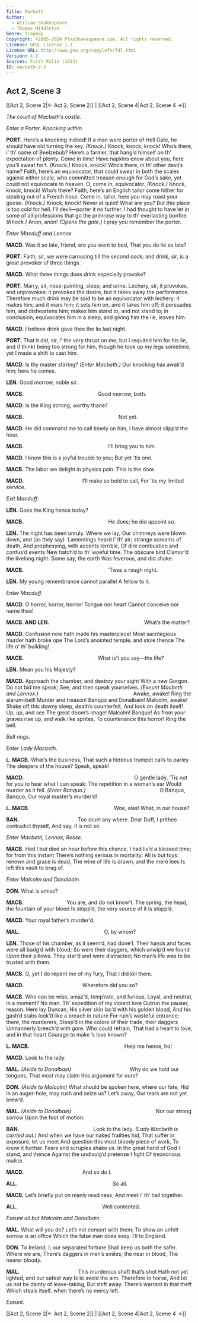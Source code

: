 ```yaml
---
Title: Macbeth
Author: 
  - William Shakespeare
  - Thomas MIddleton
Genre: Tragedy
Copyright: ©2005-2024 PlayShakespeare.com. All rights reserved.
License: GFDL License 1.3
License URL: http://www.gnu.org/copyleft/fdl.html
Version: 4.3
Sources: First Folio (1623)
ID: macbeth-2-3
---
```


## Act 2, Scene 3
[[Act 2, Scene 2|← Act 2, Scene 2]] | [[Act 2, Scene 4|Act 2, Scene 4 →]]

*The court of Macbeth’s castle.*

*Enter a Porter. Knocking within.*

**PORT.**
Here’s a knocking indeed! If a man were porter of Hell Gate, he should have old turning the key.
*(Knock.)*
Knock, knock, knock! Who’s there, i’ th’ name of Beelzebub? Here’s a farmer, that hang’d himself on th’ expectation of plenty. Come in time! Have napkins enow about you, here you’ll sweat for’t.
*(Knock.)*
Knock, knock! Who’s there, in th’ other devil’s name? Faith, here’s an equivocator, that could swear in both the scales against either scale, who committed treason enough for God’s sake, yet could not equivocate to heaven. O, come in, equivocator.
*(Knock.)*
Knock, knock, knock! Who’s there? Faith, here’s an English tailor come hither for stealing out of a French hose. Come in, tailor, here you may roast your goose.
*(Knock.)*
Knock, knock! Never at quiet! What are you? But this place is too cold for hell. I’ll devil—porter it no further. I had thought to have let in some of all professions that go the primrose way to th’ everlasting bonfire.
*(Knock.)*
Anon, anon!
*(Opens the gate.)*
I pray you remember the porter.

*Enter Macduff and Lennox.*

**MACD.**
Was it so late, friend, ere you went to bed,
That you do lie so late?

**PORT.**
Faith, sir, we were carousing till the second cock; and drink, sir, is a great provoker of three things.

**MACD.**
What three things does drink especially provoke?

**PORT.**
Marry, sir, nose-painting, sleep, and urine. Lechery, sir, it provokes, and unprovokes: it provokes the desire, but it takes away the performance. Therefore much drink may be said to be an equivocator with lechery: it makes him, and it mars him; it sets him on, and it takes him off; it persuades him, and disheartens him; makes him stand to, and not stand to; in conclusion, equivocates him in a sleep, and giving him the lie, leaves him.

**MACD.**
I believe drink gave thee the lie last night.

**PORT.**
That it did, sir, i’ the very throat on me; but I requited him for his lie, and (I think) being too strong for him, though he took up my legs sometime, yet I made a shift to cast him.

**MACD.**
Is thy master stirring?
*(Enter Macbeth.)*
Our knocking has awak’d him; here he comes.

**LEN.**
Good morrow, noble sir.

**MACB.**
              Good morrow, both.

**MACD.**
Is the King stirring, worthy thane?

**MACB.**
                  Not yet.

**MACD.**
He did command me to call timely on him,
I have almost slipp’d the hour.

**MACB.**
                I’ll bring you to him.

**MACD.**
I know this is a joyful trouble to you;
But yet ’tis one.

**MACB.**
The labor we delight in physics pain.
This is the door.

**MACD.**
           I’ll make so bold to call,
For ’tis my limited service.

*Exit Macduff.*

**LEN.**
Goes the King hence today?

**MACB.**
                He does; he did appoint so.

**LEN.**
The night has been unruly. Where we lay,
Our chimneys were blown down, and (as they say) 
Lamentings heard i’ th’ air; strange screams of death,
And prophesying, with accents terrible,
Of dire combustion and confus’d events
New hatch’d to th’ woeful time. The obscure bird
Clamor’d the livelong night. Some say, the earth
Was feverous, and did shake.

**MACB.**
                ’Twas a rough night.

**LEN.**
My young remembrance cannot parallel
A fellow to it.

*Enter Macduff.*

**MACD.**
O horror, horror, horror! Tongue nor heart
Cannot conceive nor name thee!

**MACB. AND LEN.**
                  What’s the matter?

**MACD.**
Confusion now hath made his masterpiece!
Most sacrilegious murder hath broke ope
The Lord’s anointed temple, and stole thence
The life o’ th’ building!

**MACB.**
              What is’t you say—the life?

**LEN.**
Mean you his Majesty?

**MACD.**
Approach the chamber, and destroy your sight
With a new Gorgon. Do not bid me speak;
See, and then speak yourselves.
*(Exeunt Macbeth and Lennox.)*
                  Awake, awake!
Ring the alarum-bell! Murder and treason!
Banquo and Donalbain! Malcolm, awake!
Shake off this downy sleep, death’s counterfeit,
And look on death itself! Up, up, and see
The great doom’s image! Malcolm! Banquo!
As from your graves rise up, and walk like sprites,
To countenance this horror! Ring the bell.

*Bell rings.*

*Enter Lady Macbeth.*

**L. MACB.**
What’s the business,
That such a hideous trumpet calls to parley
The sleepers of the house? Speak, speak!

**MACD.**
                     O gentle lady,
’Tis not for you to hear what I can speak:
The repetition in a woman’s ear
Would murder as it fell.
*(Enter Banquo.)*
              O Banquo, Banquo,
Our royal master’s murder’d!

**L. MACB.**
                Woe, alas!
What, in our house?

**BAN.**
           Too cruel any where.
Dear Duff, I prithee contradict thyself,
And say, it is not so.

*Enter Macbeth, Lennox, Rosse.*

**MACB.**
Had I but died an hour before this chance,
I had liv’d a blessed time; for from this instant
There’s nothing serious in mortality:
All is but toys: renown and grace is dead,
The wine of life is drawn, and the mere lees
Is left this vault to brag of.

*Enter Malcolm and Donalbain.*

**DON.**
What is amiss?

**MACB.**
        You are, and do not know’t.
The spring, the head, the fountain of your blood
Is stopp’d, the very source of it is stopp’d.

**MACD.**
Your royal father’s murder’d.

**MAL.**
                O, by whom?

**LEN.**
Those of his chamber, as it seem’d, had done’t.
Their hands and faces were all badg’d with blood;
So were their daggers, which unwip’d we found
Upon their pillows. They star’d and were distracted;
No man’s life was to be trusted with them.

**MACB.**
O, yet I do repent me of my fury,
That I did kill them.

**MACD.**
           Wherefore did you so?

**MACB.**
Who can be wise, amaz’d, temp’rate, and furious,
Loyal, and neutral, in a moment? No man.
Th’ expedition of my violent love
Outrun the pauser, reason. Here lay Duncan,
His silver skin lac’d with his golden blood,
And his gash’d stabs look’d like a breach in nature
For ruin’s wasteful entrance; there, the murderers,
Steep’d in the colors of their trade, their daggers
Unmannerly breech’d with gore. Who could refrain,
That had a heart to love, and in that heart
Courage to make ’s love known?

**L. MACB.**
                  Help me hence, ho!

**MACD.**
Look to the lady.

**MAL.**
*(Aside to Donalbain)*
           Why do we hold our tongues,
That most may claim this argument for ours?

**DON.**
*(Aside to Malcolm)*
What should be spoken here, where our fate,
Hid in an auger-hole, may rush and seize us?
Let’s away,
Our tears are not yet brew’d.

**MAL.**
*(Aside to Donalbain)*
                Nor our strong sorrow
Upon the foot of motion.

**BAN.**
              Look to the lady.
*(Lady Macbeth is carried out.)*
And when we have our naked frailties hid,
That suffer in exposure, let us meet
And question this most bloody piece of work,
To know it further. Fears and scruples shake us.
In the great hand of God I stand, and thence
Against the undivulg’d pretense I fight
Of treasonous malice.

**MACD.**
           And so do I.

**ALL.**
                  So all.

**MACB.**
Let’s briefly put on manly readiness,
And meet i’ th’ hall together.

**ALL.**
                Well contented.

*Exeunt all but Malcolm and Donalbain.*

**MAL.**
What will you do? Let’s not consort with them;
To show an unfelt sorrow is an office
Which the false man does easy. I’ll to England.

**DON.**
To Ireland, I; our separated fortune
Shall keep us both the safer. Where we are,
There’s daggers in men’s smiles; the near in blood,
The nearer bloody.

**MAL.**
           This murderous shaft that’s shot
Hath not yet lighted, and our safest way
Is to avoid the aim. Therefore to horse,
And let us not be dainty of leave-taking,
But shift away. There’s warrant in that theft
Which steals itself, when there’s no mercy left.

*Exeunt.*

[[Act 2, Scene 2|← Act 2, Scene 2]] | [[Act 2, Scene 4|Act 2, Scene 4 →]]